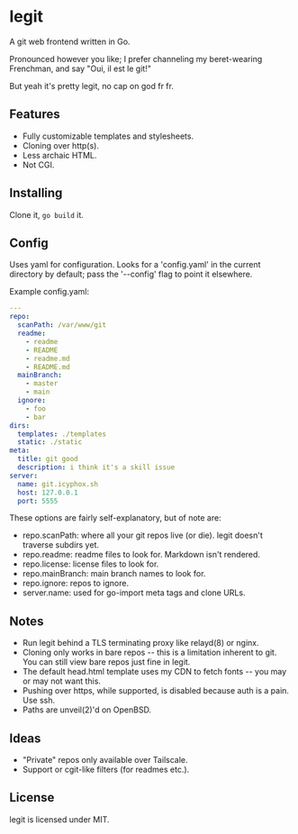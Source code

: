 # legit

A git web frontend written in Go. 

Pronounced however you like; I prefer channeling my beret-wearing
Frenchman, and say "Oui, il est le git!"

But yeah it's pretty legit, no cap on god fr fr.


## Features

- Fully customizable templates and stylesheets.
- Cloning over http(s).
- Less archaic HTML.
- Not CGI.

## Installing

Clone it, `go build` it.


## Config

Uses yaml for configuration. Looks for a 'config.yaml' in the current
directory by default; pass the '--config' flag to point it elsewhere.

Example config.yaml:

```yaml
---
repo:
  scanPath: /var/www/git
  readme:
    - readme
    - README
    - readme.md
    - README.md
  mainBranch:
    - master
    - main
  ignore:
    - foo
    - bar
dirs:
  templates: ./templates
  static: ./static
meta:
  title: git good
  description: i think it's a skill issue
server:
  name: git.icyphox.sh
  host: 127.0.0.1
  port: 5555
```

These options are fairly self-explanatory, but of note are:

- repo.scanPath: where all your git repos live (or die). legit doesn't traverse subdirs yet.
- repo.readme: readme files to look for. Markdown isn't rendered.
- repo.license: license files to look for.
- repo.mainBranch: main branch names to look for.
- repo.ignore: repos to ignore.
- server.name: used for go-import meta tags and clone URLs.


## Notes

- Run legit behind a TLS terminating proxy like relayd(8) or nginx. 
- Cloning only works in bare repos -- this is a limitation inherent to git. You can still view bare repos just fine in legit.
- The default head.html template uses my CDN to fetch fonts -- you may or may not want this.
- Pushing over https, while supported, is disabled because auth is a
  pain. Use ssh.
- Paths are unveil(2)'d on OpenBSD.


## Ideas

- "Private" repos only available over Tailscale.
- Support or cgit-like filters (for readmes etc.).


## License

legit is licensed under MIT.
